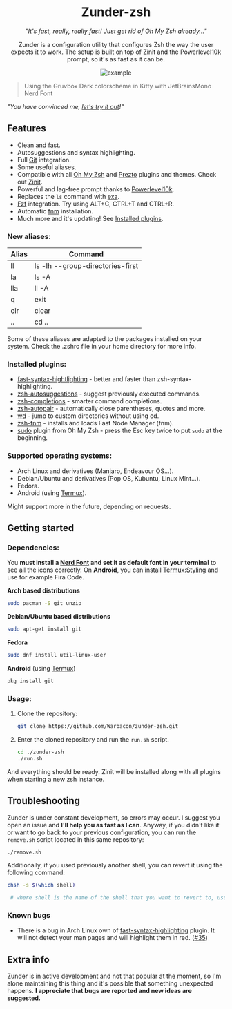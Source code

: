 <h1 align="center">Zunder-zsh</h1>

<div align="center"> 

*"It's fast, really, really fast! Just get rid of Oh My Zsh already..."*

Zunder is a configuration utility that configures Zsh the way the user expects it to work.
The setup is built on top of Zinit and the Powerlevel10k prompt, so it's as fast as it can be.

![example](./assets/example.avif)

</div>

> Using the Gruvbox Dark colorscheme in Kitty with JetBrainsMono Nerd Font

*"You have convinced me, [let's try it out](https://github.com/Warbacon/zunder-zsh#getting-started)!"*

## Features
- Clean and fast.
- Autosuggestions and syntax highlighting. 
- Full [Git](https://git-scm.com/) integration.
- Some useful aliases.
- Compatible with all [Oh My Zsh](https://github.com/ohmyzsh/ohmyzsh) and [Prezto](https://github.com/sorin-ionescu/prezto)
plugins and themes. Check out [Zinit](https://github.com/zdharma-continuum/zinit).
- Powerful and lag-free prompt thanks to [Powerlevel10k](https://github.com/romkatv/powerlevel10k).
- Replaces the `ls` command with [exa](https://github.com/ogham/exa).
- [Fzf](https://github.com/junegunn/fzf) integration. Try using ALT+C, CTRL+T and CTRL+R.
- Automatic [fnm](https://github.com/Schniz/fnm) installation.
- Much more and it's updating! See [Installed plugins](https://github.com/Warbacon/zunder-zsh#installed-plugins).

### New aliases:
| Alias | Command                           |
| ----- | --------------------------------- |
| ll    | ls -lh --group-directories-first  |
| la    | ls -A                             |
| lla   | ll -A                             |
| q     | exit                              |
| clr   | clear                             |
| ..    | cd ..                             |

Some of these aliases are adapted to the packages installed on your system.
Check the .zshrc file in your home directory for more info.

### Installed plugins:
- [fast-syntax-hightlighting](https://github.com/zdharma-continuum/fast-syntax-highlighting) - better
and faster than zsh-syntax-highlighting.
- [zsh-autosuggestions](https://github.com/zsh-users/zsh-autosuggestions) - suggest previously
executed commands.
- [zsh-completions](https://github.com/zsh-users/zsh-completions) - smarter command completions.
- [zsh-autopair](https://github.com/hlissner/zsh-autopair) - automatically close parentheses,
quotes and more.
- [wd](https://github.com/mfaerevaag/wd) - jump to custom directories without using cd.
- [zsh-fnm](https://github.com/dominik-schwabe/zsh-fnm) - installs and loads Fast Node Manager (fnm).
- [sudo](https://github.com/ohmyzsh/ohmyzsh/tree/master/plugins/sudo) plugin from Oh My Zsh -
press the Esc key twice to put `sudo` at the beginning.

### Supported operating systems:
- Arch Linux and derivatives (Manjaro, Endeavour OS...).
- Debian/Ubuntu and derivatives (Pop OS, Kubuntu, Linux Mint...).
- Fedora.
- Android (using [Termux](https://termux.com/)).

Might support more in the future, depending on requests.

## Getting started
### Dependencies:
You **must install a [Nerd Font](https://www.nerdfonts.com/font-downloads) and set it as default font in your terminal** to see all the icons correctly. 
On **Android**, you can install [Termux:Styling](https://f-droid.org/es/packages/com.termux.styling) and use for example Fira Code.

**Arch based distributions**

```sh
sudo pacman -S git unzip
```

**Debian/Ubuntu based distributions**

```sh
sudo apt-get install git
```

**Fedora**

```sh
sudo dnf install util-linux-user
```

**Android** (using [Termux](https://termux.com/))

```sh
pkg install git
```

### Usage:
1. Clone the repository:
   
   ```sh
   git clone https://github.com/Warbacon/zunder-zsh.git
   ```

2. Enter the cloned repository and run the `run.sh` script.
   
   ```sh
   cd ./zunder-zsh
   ./run.sh
   ```

And everything should be ready. 
Zinit will be installed along with all plugins when starting a new zsh instance. 

## Troubleshooting
Zunder is under constant development, so errors may occur. I suggest you open an issue and **I'll help you as fast as I can**. 
Anyway, if you didn't like it or want to go back to your previous configuration, you can run the ``remove.sh`` script located in this same repository:

```bash
./remove.sh
```

Additionally, if you used previously another shell, you can revert it using the following command:
```bash
chsh -s $(which shell)

 # where shell is the name of the shell that you want to revert to, usually bash.
```

### Known bugs
- There is a bug in Arch Linux own of [fast-syntax-highlighting](https://github.com/zdharma-continuum/fast-syntax-highlighting) plugin.
It will not detect your man pages and will highlight them in red. ([#35](https://github.com/zdharma-continuum/fast-syntax-highlighting/issues/35))


## Extra info
Zunder is in active development and not that popular at the moment, so
I'm alone maintaining this thing and it's possible that something unexpected
happens. **I appreciate that bugs are reported and new ideas are suggested.** 
